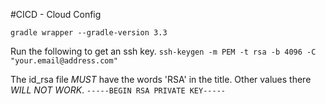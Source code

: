 #CICD - Cloud Config

`gradle wrapper --gradle-version 3.3`

Run the following to get an ssh key.
`ssh-keygen -m PEM -t rsa -b 4096 -C "your.email@address.com"`

The id_rsa file *MUST* have the words 'RSA' in the title. Other values there *WILL NOT WORK*.
`-----BEGIN RSA PRIVATE KEY-----`